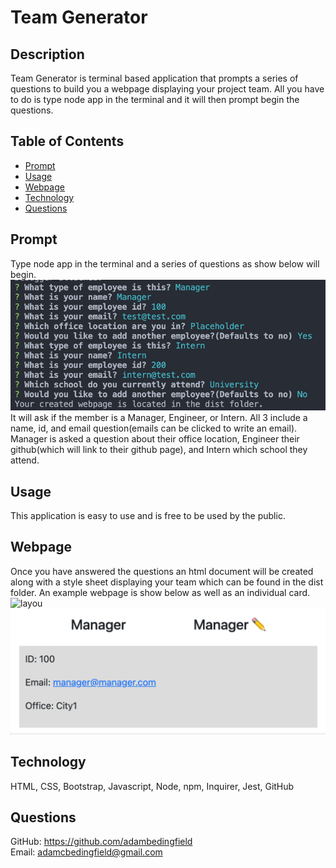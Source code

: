 # Team Generator<br>
## Description<br>
Team Generator is terminal based application that prompts a series of questions to build you a webpage displaying your project team. All you have to do is type node app in the terminal and it will then prompt begin the questions.<br>
## Table of Contents<br>
* [Prompt](#prompt)<br>
* [Usage](#usage)<br>
* [Webpage](#webpage)<br>
* [Technology](#technology)<br>
* [Questions](#questions)<br>
## Prompt<br>
Type node app in the terminal and a series of questions as show below will begin. 
![prompt](./img/prompt.png)
It will ask if the member is a Manager, Engineer, or Intern. All 3 include a name, id, and email question(emails can be clicked to write an email). Manager is asked a question about their office location, Engineer their github(which will link to their github page), and Intern which school they attend.
## Usage<br>
This application is easy to use and is free to be used by the public.
## Webpage<br>
Once you have answered the questions an html document will be created along with a style sheet displaying your team which can be found in the dist folder.
An example webpage is show below as well as an individual card.
![layou](./img/layou.png)
![card](./img/card.png)
## Technology<br>
HTML, CSS, Bootstrap, Javascript, Node, npm, Inquirer, Jest, GitHub
## Questions<br>
GitHub: https://github.com/adambedingfield<br>
Email: adamcbedingfield@gmail.com<br>
